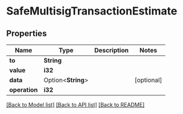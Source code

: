 # SafeMultisigTransactionEstimate

## Properties

Name | Type | Description | Notes
------------ | ------------- | ------------- | -------------
**to** | **String** |  | 
**value** | **i32** |  | 
**data** | Option<**String**> |  | [optional]
**operation** | **i32** |  | 

[[Back to Model list]](../README.md#documentation-for-models) [[Back to API list]](../README.md#documentation-for-api-endpoints) [[Back to README]](../README.md)


